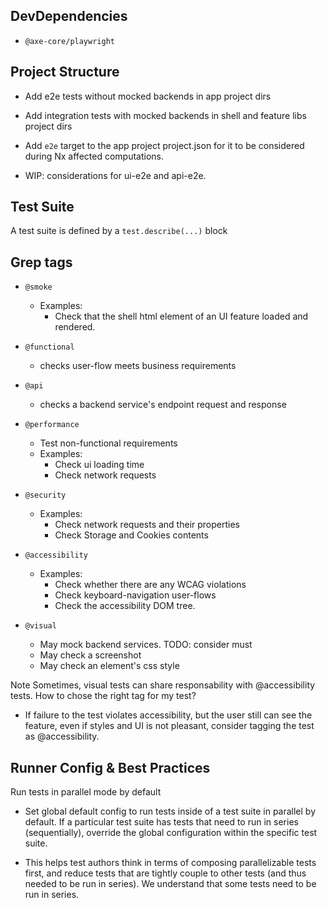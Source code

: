 ## DevDependencies

- `@axe-core/playwright`

## Project Structure

- Add e2e tests without mocked backends in app project dirs

- Add integration tests with mocked backends in shell and feature libs project dirs

- Add `e2e` target to the app project project.json for it to be considered
  during Nx affected computations.

- WIP: considerations for ui-e2e and api-e2e.

## Test Suite

A test suite is defined by a `test.describe(...)` block

## Grep tags

- `@smoke`

  - Examples:
    - Check that the shell html element of an UI feature loaded and rendered.

- `@functional`

  - checks user-flow meets business requirements

- `@api`

  - checks a backend service's endpoint request and response

- `@performance`

  - Test non-functional requirements
  - Examples:
    - Check ui loading time
    - Check network requests

- `@security`

  - Examples:
    - Check network requests and their properties
    - Check Storage and Cookies contents

- `@accessibility`

  - Examples:
    - Check whether there are any WCAG violations
    - Check keyboard-navigation user-flows
    - Check the accessibility DOM tree.

- `@visual`
  - May mock backend services. TODO: consider must
  - May check a screenshot
  - May check an element's css style

Note Sometimes, visual tests can share responsability with @accessibility tests.
How to chose the right tag for my test?

- If failure to the test violates accessibility, but the user still can
  see the feature, even if styles and UI is not pleasant, consider tagging
  the test as @accessibility.

## Runner Config & Best Practices

Run tests in parallel mode by default

- Set global default config to run tests inside of a test suite in parallel by
  default. If a particular test suite has tests that need to run in series (sequentially), override the global configuration within the specific test suite.

- This helps test authors think in terms of composing parallelizable tests first,
  and reduce tests that are tightly couple to other tests (and thus needed to be
  run in series). We understand that some tests need to be run in series.
